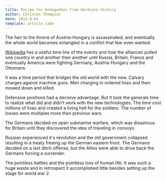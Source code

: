 ```yaml
---
title: Recipe For Armageddon from Hardcore History
author: Christen Thompson
date: 2015-6-01
template: article.jade 
---
```


The heir to the throne of Austria-Hungary is assassinated, and eventually the whole world becomes entangled in a conflict that few even wanted.

<span class="more"></span>

[Wikipedia](https://en.wikipedia.org/wiki/Timeline_of_World_War_I) has a useful time line of the events and how the alliances pulled one country in and another then another until Russia, Britain, France and eventually America were fighting Germany, Austria-Hungary and the Ottomans.

It was a time period that bridges the old world with the new. Calvary charges against machine guns. Men charging in ordered lines and then mowed down and killed.

Defensive positions had a decisive advantage. But it took the generals time to realize what did and didn't work with the new technologies. The time cost millions of lives and created a living hell for the soldiers. The number of losses were multiples more then previous wars.


The Germans decided on open submarine warfare, which was disastrous for Britain until they discovered the idea of traveling in convoys.

Russian experienced it's revolution and the old government collapsed resulting in a treaty freeing up the German eastern front. The Germans decided on a last ditch offense, but the Allies were able to drive back the Germans forcing a surrender.

The pointless battles and the pointless loss of human life. It was such a huge waste and in retrospect it accomplished little besides setting up the stage for world war 2.

